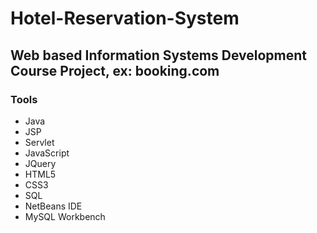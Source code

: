 # Hotel-Reservation-System

## Web based Information Systems Development Course Project, ex: booking.com

### Tools
- Java
- JSP
- Servlet
- JavaScript
- JQuery
- HTML5
- CSS3
- SQL
- NetBeans IDE
- MySQL Workbench
